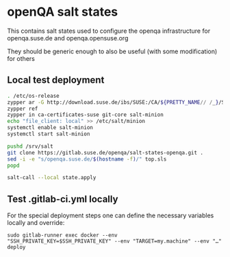 # openQA salt states

This contains salt states used to configure the openqa infrastructure for openqa.suse.de and openqa.opensuse.org

They should be generic enough to also be useful (with some modification) for others

## Local test deployment

```sh
. /etc/os-release
zypper ar -G http://download.suse.de/ibs/SUSE:/CA/${PRETTY_NAME// /_}/SUSE:CA.repo
zypper ref
zypper in ca-certificates-suse git-core salt-minion
echo "file_client: local" >> /etc/salt/minion
systemctl enable salt-minion
systemctl start salt-minion

pushd /srv/salt
git clone https://gitlab.suse.de/openqa/salt-states-openqa.git .
sed -i -e "s/openqa.suse.de/$(hostname -f)/" top.sls
popd

salt-call --local state.apply
```

## Test .gitlab-ci.yml locally

For the special deployment steps one can define the necessary variables
locally and override:

```
sudo gitlab-runner exec docker --env "SSH_PRIVATE_KEY=$SSH_PRIVATE_KEY" --env "TARGET=my.machine" --env "…" deploy
```
